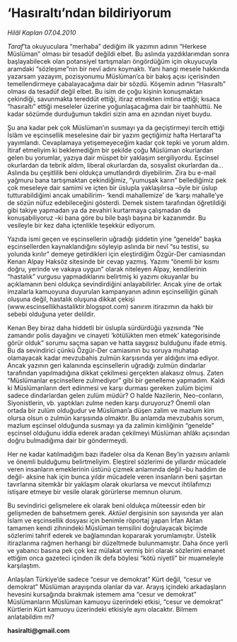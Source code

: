 # ‘Hasıraltı’ndan bildiriyorum

*Hilâl Kaplan 07.04.2010*

<div class="yazi"><p><i>Taraf</i>’ta okuyuculara “merhaba” dediğim ilk yazımın adının “Herkese Müslüman” olması bir tesadüf değildi elbet. Bu aslında yazdıklarımdan sonra başlayabilecek olan potansiyel tartışmaları öngördüğüm için okuyucuyla aramdaki “sözleşme”nin bir nevî adını koymaktı. Yani hangi mesele hakkında yazarsam yazayım, pozisyonumu Müslüman’ca bir bakış açısı içerisinden temellendirmeye çabalayacağıma dair bir sözdü. Köşemin adının “Hasıraltı” olması da tesadüf değil elbet. Bu isim de çoğu kişinin konuşmaktan çekindiği, savunmakta tereddüt ettiği, itiraz etmekten imtina ettiği; kısaca “hasıraltı” ettiği meseleler üzerine yoğunlaşacağıma dair bir taahhüttü. Ne kadar sözümde durduğumun takdiri sizin ama en azından niyet buydu.</p>
<p>Şu ana kadar pek çok Müslüman’ın susmayı ya da geçiştirmeyi tercih ettiği İslâm ve eşcinsellik meselesine dair bir yazım geçtiğimiz hafta Hertaraf’ta yayımlandı. Cevaplamaya yetişemeyeceğim kadar çok tepki ve yorum aldım. İtiraf etmeliyim ki beklemediğim bir şekilde çoğu Müslüman okurlardan gelen bu yorumlar, yazıya dair müspet bir yaklaşım sergiliyordu. Eşcinsel okurlardan da tebrik aldım, liberal okurlardan da, sosyalist okurlardan da... Aslında bu çeşitlilik beni oldukça umutlandırdı diyebilirim. Zira bu e-mail yağmuru bana tartışmaktan çekindiğimiz, “yumuşak karın” bellediğimiz pek çok meseleye dair samimi ve içten bir üslupla yaklaşılırsa –öyle bir üslup tutturabildiğimi ancak umabilirim- ‘kendi mahallemize’ de ‘karşı mahalle’ye de sözün nüfuz edebileceğini gösterdi. Demek sistem tarafından öğretildiği gibi takiye yapmadan ya da zevahiri kurtarmaya çalışmadan da konuşabiliyoruz –ki bana göre bu bile başlı başına bir kazanımdır. Bu vesileyle bir kez daha içtenlikle teşekkür ediyorum. </p>
<p>Yazıda ismi geçen ve eşcinsellerin uğradığı şiddetin yine “genelde” başka eşcinsellerden kaynaklandığını söyleyip aslında bir nevî “su testisi, su yolunda kırılır” demeye getirdikleri için eleştirdiğim Özgür-Der camiasından Kenan Alpay Haksöz sitesinde bir cevap yazmış. Yazımı “önemli bir kısmı doğru, yerinde ve vakaya uygun” olarak niteleyen Alpay, kendilerinin “hastalık” vurgusu yapmadıklarını belirtmiş ki yazımı okuyanlar bu açıklamanın beni oldukça sevindirdiğini anlayabilirler. Ancak yine de ortak imzalarla kamuoyuna duyurulan kampanyanın adının eşcinselliğin günah oluşuna değil, hastalık oluşuna dikkat çekişi (www.escinsellikhastaliktir.blogspot.com) sanırım itirazımın da haklı bir sebebi olduğuna yeter delildir.</p>
<p>Kenan Bey biraz daha hiddetli bir üslupla sürdürdüğü yazısında “Ne zamandır polis dayağını ve cinayeti ‘kötülükten men etmek’ kategorisinde görür olduk” sorumu saçma sapan ve hatta saygısız bulduğunu ifade etmiş. Bu da sevindirici çünkü Özgür-Der camiasının bu soruya muhatap olamayacak kadar mevzubahis zulmün karşısında yer aldığını ima ediyor. Ancak yazının geri kalanında eşcinsellerin uğradığı zulmün dindarlar tarafından yapılmadığına dikkat çekilmesi gerçekten alakasız olmuş. Zaten “Müslümanlar eşcinsellere zulmediyor” gibi bir genelleme yapmadım. Kaldı ki Müslümanların dert edinmesi ve karşı durması gereken zulüm biçimi sadece dindarlardan gelen zulüm müdür? O halde Nazilerin, Neo-conların, Siyonistlerin, vb. yaptıkları zulme neden karşı duruyoruz? Önemli olan ortada bir zulüm olduğudur ve Müslüman’a düşen zalim ve mazlum kim olursa olsun o zulmün karşısında olmaktır. Bu anlamda mevzubahis sorum, mazlum eşcinsel olduğunda susmayı ya da zalimin kimliğinin “genelde” eşcinsel olduğunu iddia ederek aradan çekilmeyi Müslüman ahlâkı açısından doğru bulmadığıma dair bir göndermeydi.</p>
<p>Her ne kadar katılmadığım bazı ifadeler olsa da Kenan Bey’in yazısını anlamlı ve önemli bulduğumu belirtmeliyim. Eleştirel sözlerimi de yıllardır mücadele veren insanların emeklerinin üstünü çizmek anlamında değil –bu haddim de değil- aksine hak için bunca yıldır mücadele veren insanların beni şaşırtan tavırlarına sitemkâr bir yaklaşım olarak okurlarsa ve mevcut ihtilafımızı istişare etmeye bir vesile olarak görürlerse memnun olurum. </p>
<p>Bu sevindirici gelişmelere ek olarak beni oldukça müteessir eden bir gelişmeden de bahsetmem gerek. <i>Aktüel</i> dergisinin son sayısında yer alan İslam ve eşcinsellik dosyası için benimle röportaj yapan İrfan Aktan tamamen kendi zihnindeki Müslüman temsilini doğrulayacak biçimde sözlerimi tahrif ederek ve bağlamından kopararak yorumlamıştır. Üstelik itirazlarıma rağmen herhangi bir düzeltmede bulunmamıştır. Daha önce yerli ve yabancı basına pek çok kez mülakat vermiş biri olarak sözlerimi emanet ettiğim onca gazeteci içinden ilk defa böylesi “kötü niyetli” bir muameleyle karşılaştım. </p>
<p>Anlaşılan Türkiye’de sadece “cesur ve demokrat” Kürt değil, “cesur ve demokrat” Müslüman arayışında olanlar da var. Arayış içindeki arkadaşların hevesini kursağında bırakmak istemem ama “cesur ve demokrat” Müslümanların Müslüman kamuoyu üzerindeki etkisi, “cesur ve demokrat” Kürtlerin Kürt kamuoyu üzerindeki etkisiyle aynı olacaktır. Bilmem anlatabildim mi?</p>
<p><b>hasiralti@gmail.com</b></p></div>

